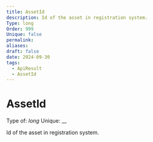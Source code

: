 ```yaml
---
title: AssetId
description: Id of the asset in registration system.
Type: long
Order: 999
Unique: false
permalink: 
aliases: 
draft: false
date: 2024-09-30
tags:
  - ApiResult
  - AssetId
---
```

# AssetId

Type of: _long_
Unique: __

Id of the asset in registration system.

